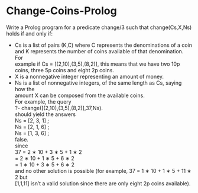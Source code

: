 # Change-Coins-Prolog
Write a Prolog program for a predicate change/3 such that change(Cs,X,Ns)<br>
holds if and only if:<br>
- Cs is a list of pairs (K,C) where C represents the denominations of a coin<br>
and K represents the number of coins available of that denomination. For<br>
example if Cs = [(2,10),(3,5),(8,2)], this means that we have two 10p<br>
coins, three 5p coins and eight 2p coins.<br>
- X is a nonnegative integer representing an amount of money.<br>
- Ns is a list of nonnegative integers, of the same length as Cs, saying how the<br>
amount X can be composed from the available coins.<br>
For example, the query<br>
?- change([(2,10),(3,5),(8,2)],37,Ns).<br>
should yield the answers<br>
Ns = [2, 3, 1] ;<br>
Ns = [2, 1, 6] ;<br>
Ns = [1, 3, 6] ;<br>
false.<br>
since<br>
37 = 2 ∗ 10 + 3 ∗ 5 + 1 ∗ 2<br>
= 2 ∗ 10 + 1 ∗ 5 + 6 ∗ 2<br>
= 1 ∗ 10 + 3 ∗ 5 + 6 ∗ 2<br>
and no other solution is possible (for example, 37 = 1 ∗ 10 + 1 ∗ 5 + 11 ∗ 2 but<br>
[1,1,11] isn’t a valid solution since there are only eight 2p coins available).
